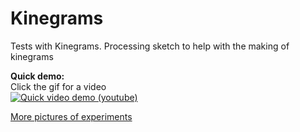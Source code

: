 # Kinegrams
Tests with Kinegrams. Processing sketch to help with the making of kinegrams


**Quick demo:**  
Click the gif for a video   
[![Quick video demo (youtube)](http://i.freegifmaker.me/1/5/2/6/1/8/15261885301692713.gif?1526188553)](https://www.youtube.com/watch?v=iPOubRycACc)

[More pictures of experiments](https://photos.app.goo.gl/wVVvnNP6tJmf5hvc2) 

